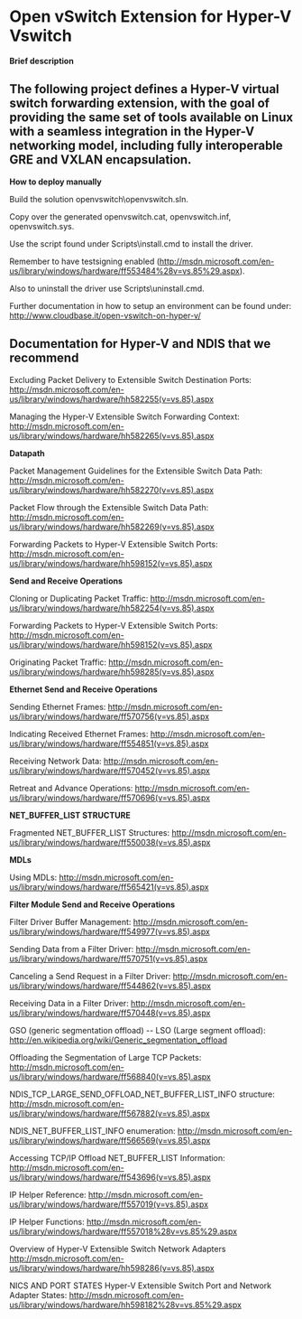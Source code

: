Open vSwitch Extension for Hyper-V Vswitch
==============

**Brief description**

The following project defines a Hyper-V virtual switch forwarding extension, with the goal of providing the same set of tools available on Linux with a seamless
integration in the Hyper-V networking model, including fully interoperable GRE and VXLAN encapsulation.
--------------

**How to deploy manually**

Build the solution openvswitch\openvswitch.sln.

Copy over the generated openvswitch.cat, openvswitch.inf, openvswitch.sys.

Use the script found under Scripts\install.cmd to install the driver.

Remember to have testsigning enabled (http://msdn.microsoft.com/en-us/library/windows/hardware/ff553484%28v=vs.85%29.aspx).

Also to uninstall the driver use Scripts\uninstall.cmd.

Further documentation in how to setup an environment can be found under:
http://www.cloudbase.it/open-vswitch-on-hyper-v/

**Documentation for Hyper-V and NDIS that we recommend**
--------------

Excluding Packet Delivery to Extensible Switch Destination Ports: http://msdn.microsoft.com/en-us/library/windows/hardware/hh582255(v=vs.85).aspx

Managing the Hyper-V Extensible Switch Forwarding Context: http://msdn.microsoft.com/en-us/library/windows/hardware/hh582265(v=vs.85).aspx

**Datapath**

Packet Management Guidelines for the Extensible Switch Data Path: http://msdn.microsoft.com/en-us/library/windows/hardware/hh582270(v=vs.85).aspx

Packet Flow through the Extensible Switch Data Path: http://msdn.microsoft.com/en-us/library/windows/hardware/hh582269(v=vs.85).aspx

Forwarding Packets to Hyper-V Extensible Switch Ports: http://msdn.microsoft.com/en-us/library/windows/hardware/hh598152(v=vs.85).aspx

**Send and Receive Operations**

Cloning or Duplicating Packet Traffic: http://msdn.microsoft.com/en-us/library/windows/hardware/hh582254(v=vs.85).aspx

Forwarding Packets to Hyper-V Extensible Switch Ports: http://msdn.microsoft.com/en-us/library/windows/hardware/hh598152(v=vs.85).aspx

Originating Packet Traffic: http://msdn.microsoft.com/en-us/library/windows/hardware/hh598285(v=vs.85).aspx

**Ethernet Send and Receive Operations**

Sending Ethernet Frames: http://msdn.microsoft.com/en-us/library/windows/hardware/ff570756(v=vs.85).aspx

Indicating Received Ethernet Frames: http://msdn.microsoft.com/en-us/library/windows/hardware/ff554851(v=vs.85).aspx


Receiving Network Data: http://msdn.microsoft.com/en-us/library/windows/hardware/ff570452(v=vs.85).aspx

Retreat and Advance Operations: http://msdn.microsoft.com/en-us/library/windows/hardware/ff570696(v=vs.85).aspx

**NET_BUFFER_LIST STRUCTURE**

Fragmented NET_BUFFER_LIST Structures: http://msdn.microsoft.com/en-us/library/windows/hardware/ff550038(v=vs.85).aspx

**MDLs**

Using MDLs: http://msdn.microsoft.com/en-us/library/windows/hardware/ff565421(v=vs.85).aspx

**Filter Module Send and Receive Operations**

Filter Driver Buffer Management: http://msdn.microsoft.com/en-us/library/windows/hardware/ff549977(v=vs.85).aspx

Sending Data from a Filter Driver: http://msdn.microsoft.com/en-us/library/windows/hardware/ff570751(v=vs.85).aspx

Canceling a Send Request in a Filter Driver: http://msdn.microsoft.com/en-us/library/windows/hardware/ff544862(v=vs.85).aspx

Receiving Data in a Filter Driver: http://msdn.microsoft.com/en-us/library/windows/hardware/ff570448(v=vs.85).aspx

GSO (generic segmentation offload) -- LSO (Large segment offload): http://en.wikipedia.org/wiki/Generic_segmentation_offload

Offloading the Segmentation of Large TCP Packets: http://msdn.microsoft.com/en-us/library/windows/hardware/ff568840(v=vs.85).aspx

NDIS_TCP_LARGE_SEND_OFFLOAD_NET_BUFFER_LIST_INFO structure: http://msdn.microsoft.com/en-us/library/windows/hardware/ff567882(v=vs.85).aspx

NDIS_NET_BUFFER_LIST_INFO enumeration: http://msdn.microsoft.com/en-us/library/windows/hardware/ff566569(v=vs.85).aspx

Accessing TCP/IP Offload NET_BUFFER_LIST Information: http://msdn.microsoft.com/en-us/library/windows/hardware/ff543696(v=vs.85).aspx

IP Helper Reference: http://msdn.microsoft.com/en-us/library/windows/hardware/ff557019(v=vs.85).aspx

IP Helper Functions: http://msdn.microsoft.com/en-us/library/windows/hardware/ff557018%28v=vs.85%29.aspx

Overview of Hyper-V Extensible Switch Network Adapters http://msdn.microsoft.com/en-us/library/windows/hardware/hh598286(v=vs.85).aspx

NICS AND PORT STATES Hyper-V Extensible Switch Port and Network Adapter States: http://msdn.microsoft.com/en-us/library/windows/hardware/hh598182%28v=vs.85%29.aspx